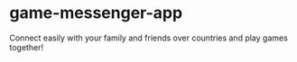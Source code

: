 # game-messenger-app
Connect easily with your family and friends over countries and play games together!
